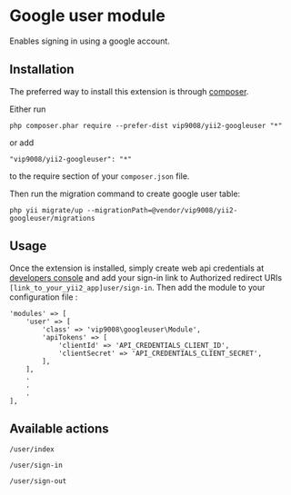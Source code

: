 Google user module
==================
Enables signing in using a google account.

Installation
------------

The preferred way to install this extension is through [composer](http://getcomposer.org/download/).

Either run

```
php composer.phar require --prefer-dist vip9008/yii2-googleuser "*"
```

or add

```
"vip9008/yii2-googleuser": "*"
```

to the require section of your `composer.json` file.

Then run the migration command to create google user table:

```
php yii migrate/up --migrationPath=@vendor/vip9008/yii2-googleuser/migrations
```

Usage
-----

Once the extension is installed, simply create web api credentials at [developers console](https://console.developers.google.com/)
and add your sign-in link to Authorized redirect URIs `[link_to_your_yii2_app]user/sign-in`.
Then add the module to your configuration file  :

```
'modules' => [
    'user' => [
        'class' => 'vip9008\googleuser\Module',
        'apiTokens' => [
            'clientId' => 'API_CREDENTIALS_CLIENT_ID',
            'clientSecret' => 'API_CREDENTIALS_CLIENT_SECRET',
        ],
    ],
    .
    .
    .
],
```

Available actions
-----------------

```
/user/index
```
```
/user/sign-in
```
```
/user/sign-out
```
